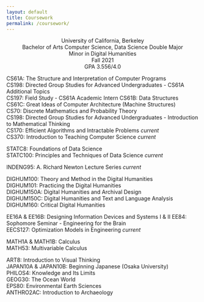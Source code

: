 ```yaml
---
layout: default
title: Coursework
permalink: /coursework/
---
```


<p style="text-align: center;">University of California, Berkeley<br>
Bachelor of Arts Computer Science, Data Science Double Major<br>
Minor in Digital Humanities<br>
Fall 2021<br>
GPA 3.556/4.0</p>

CS61A: The Structure and Interpretation of Computer Programs  
CS198: Directed Group Studies for Advanced Undergraduates - CS61A Additional Topics  
CS197: Field Study - CS61A Academic Intern
CS61B: Data Structures  
CS61C: Great Ideas of Computer Architecture (Machine Structures)  
CS70: Discrete Mathematics and Probability Theory  
CS198: Directed Group Studies for Advanced Undergraduates - Introduction to Mathematical Thinking  
CS170: Efficient Algorithms and Intractable Problems <i class="notice">current</i>  
CS370: Introduction to Teaching Computer Science <i class="notice">current</i>

STATC8: Foundations of Data Science  
STATC100: Principles and Techniques of Data Science <i class="notice">current</i>

INDENG95: A. Richard Newton Lecture Series <i class="notice">current</i>

DIGHUM100: Theory and Method in the Digital Humanities  
DIGHUM101: Practicing the Digital Humanities  
DIGHUM150A: Digital Humanities and Archival Design  
DIGHUM150C: Digital Humanities and Text and Language Analysis  
DIGHUM160: Critical Digital Humanities  

EE16A & EE16B: Designing Information Devices and Systems I & II 
EE84: Sophomore Seminar - Engineering for the Brain  
EECS127: Optimization Models in Engineering <i class="notice">current</i>

MATH1A & MATH1B: Calculus  
MATH53: Multivariable Calculus

ART8: Introduction to Visual Thinking  
JAPAN10A & JAPAN10B: Beginning Japanese (Osaka University)  
PHILOS4: Knowledge and Its Limits  
GEOG30: The Ocean World  
EPS80: Environmental Earth Sciences  
ANTHRO2AC: Introduction to Archaeology
